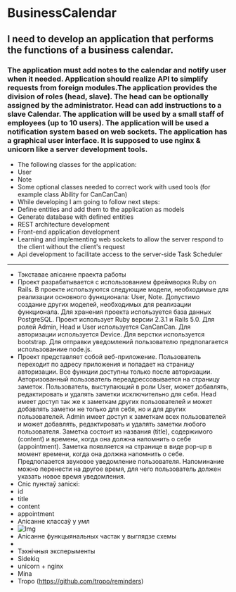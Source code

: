 # BusinessCalendar
## I need to develop an application that performs the functions of a business calendar. 
### The application must add notes to the calendar and notify user when it needed. Application should realize API to simplify requests from foreign modules.The application provides the division of roles (head, slave). The head can be optionally assigned by the administrator. Head can add instructions to a slave Calendar. The application will be used by a small staff of employees (up to 10 users). The application will be used a notification system based on web sockets. The application has a graphical user interface. It is supposed to use nginx & unicorn like a server development tools.
* The following classes for the application:
 * User
 * Note
 * Some optional classes needed to correct work with used tools (for example class Ability for CanCanCan)
* While developing I am going to follow next steps:
 * Define entities and add them to the application as models
 * Generate database with defined entities
 * REST architecture development
 * Front-end application development
 * Learning and implementing web sockets to allow the server respond to the client without the client's request
 * Api development to facilitate access to the server-side Task Scheduler
---
* Тэкставае апісанне праекта работы
 * Проект разрабатывается с использованием фреймворка Ruby on Rails. В проекте используются следующие модели, необходимые для реализации основного функционала: User, Note. Допустимо создание других моделей, необходимых для реализации функционала. Для хранения проекта используется база данных PostgreSQL. Проект использует Ruby версии 2.3.1 и Rails 5.0. Для ролей Admin, Head и User используется CanCanCan. Для авторизации используется Device. Для верстки используется bootstrap. Для отправки уведомлений пользователю предполагается использованиие node.js.
 * Проект представляет собой веб-приложение. Пользователь переходит по адресу приложения и попадает на страницу авторизации. Все функции доступны только после авторизации. Авторизованный пользователь переадрессовывается на страницу заметок. Пользователь, выступающий в роли User, может добавлять, редактировать и удалять заметки исключительно для себя. Head имеет доступ так же к заметкам других пользователей и может добавлять заметки не только для себя, но и для других пользователей. Admin имеет доступ к заметкам всех пользователей и может добавлять, редактировать и удалять заметки любого пользователя. Заметка состоит из названия (title), содержимого (content) и времени, когда она должна напомнить о себе (appointment). Заметка появляется на странице в виде pop-up в момент времени, когда она должна напомнить о себе. Предполаается звуковое уведомление пользователя. Напоминание можно перенести на другое время, для чего пользователь должен указать новое время уведомления.
* Спіс пунктаў запіскі:
 * id
 * title
 * content
 * appointment
* Апісанне классаў у умл
 * ![Img](https://github.com/plufmua/BusinessCalendar/blob/master/models.JPG)
* Апісанне функцыянальных частак у выглядзе схемы
 * 
* Тэхнічныя эксперыменты
 * Sidekiq
 * unicorn + nginx 
 * Mina 
 * Tropo (https://github.com/tropo/reminders)
